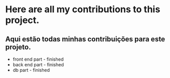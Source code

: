 # Here are all my contributions to this project.

## Aqui estão todas minhas contribuições para este projeto.



- front end part - finished
- back end part - finished
- db part - finished



